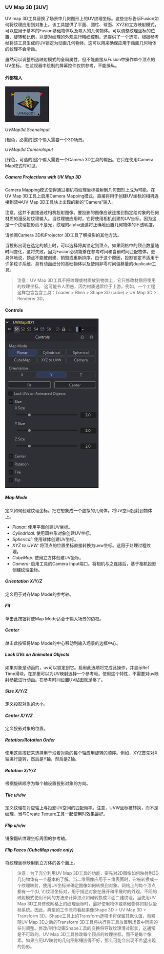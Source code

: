 ### UV Map 3D [3UV]

UV map 3D工具替换了场景中几何图形上的UV纹理坐标。这些坐标告诉Fusion如何将纹理应用到对象上。该工具提供了平面、圆柱、球面、XYZ和立方映射模式，可以应用于基本的Fusion基础物体以及导入的几何物体。可以调整纹理坐标的位置、旋转和比例，以便对纹理的外观进行精细控制。还提供了一个选项，根据参考帧将该工具生成的UV锁定为动画几何物体。这可以用来确保应用于动画几何物体的纹理不会滑动。

虽然可以调整所选映射模式的全局属性，但不能直接从Fusion中操作单个顶点的UV坐标。
在监视器中绘制的屏幕控件仅供参考，不能操纵。

#### 外部输入

 ![3UV_tile](images/3UV_tile.jpg)

*UVMap3d.SceneInput* 

[橙色，必需的]这个输入需要一个3D场景。

*UVMap3d.CameraInput* 

[绿色，可选的]这个输入需要一个Camera 3D工具的输出。它只在使用Camera Map模式时可见。

##### Camera Projections with UV Map 3D 

Camera Mapping模式使得通过相机将纹理坐标投射到几何图形上成为可能。在UV Map 3D工具上启用Camera Mapping模式。直接将用于创建UV坐标的相机连接到流中UV Map 3D工具块上出现的新的“Camera”输入。

注意，这并不直接通过相机投射图像。要投影的图像应该连接到指定给对象的任何材质的漫反射纹理输入。当纹理被应用时，它将使用相机创建的UV坐标。因为这是一个纹理投影而不是光，纹理的alpha通道将正确地设置几何物体的不透明度。

请参阅Camera 3D和Projector 3D工具了解投影的其他方法。

当投影出现在选定的帧上时，可以选择将其锁定到顶点。如果网格中的顶点数量随时间变化，这将失败，因为Fusion必须能够在参考时间和当前时间匹配物体。更具体地说，顶点不能被创建、销毁或重新排序。由于这个原因，投影锁定不适用于许多粒子系统、具有动画细分的基础物体以及使用非零时间偏移量的duplicate工具。

> 注意：UV Map 3D工具不把纹理或材质放到物体上，它只修改材质将使用的纹理坐标。
> 这可能令人困惑，因为材质通常位于上游。例如，一个工程这样包含包含工具：Loader > Blinn > Shape 3D (cube) > UV Map 3D > Renderer 3D。

#### Controls

![3UV_Controls](images/3UV_Controls.png)

##### Map Mode

定义如何创建纹理坐标。把它想象成一个虚拟的几何体，将UV空间投射到物体上。

- *Planar:* 使用平面创建UV坐标。
- *Cylindrical:* 使用圆柱形对象创建UV坐标。
- *Spherical:* 使用球体创建UV坐标。
- *XYZ to UVW:* 将顶点的位置坐标直接转换为uvw坐标。这用于处理过程纹理。
- *CubeMap:* 使用立方体创建UV坐标。
- *Camera:* 启用工具的Camera Input端口。将相机与之连接后，基于相机投影创建纹理坐标。

##### Orientation X/Y/Z

定义用于对齐Map Mode的参考轴。

##### Fit

单击此按钮将使Map Mode适合于输入场景的边框。

##### Center

单击此按钮将Map Mode的中心移动到输入场景的边框中心。

##### Lock UVs on Animated Objects

如果对象是动画的，uv可以锁定到它。启用此选项将完成此操作，并显示Ref Time滑块，在那里可以为UV映射选择一个参考帧。使用这个特性，不需要对uv映射参数进行动画。在参考时间设置UV贴图就足够了。

##### Size X/Y/Z

定义投影对象的大小。

##### Center X/Y/Z

定义投影对象的位置。

##### Rotation/Rotation Order

使用这些按钮来选择用于沿着对象的每个轴应用旋转的顺序。例如，XYZ首先对X轴进行旋转，然后是Y轴，然后是Z轴。

##### Rotation X/Y/Z

根据旋转顺序为每个轴设置投影对象的方向。

##### Tile u/v/w

定义纹理在对应轴上与投影UV空间的匹配频率。注意，UVW坐标被转换，而不是纹理。当与Create Texture工具一起使用时效果最好。

##### Flip u/v/w

镜像翻转纹理坐标周围的参考轴。

##### Flip Faces (CubeMap mode only)

将纹理坐标映射到立方体的各个面上。

> 注意：为了充分利用UV Map 3D工具的功能，要先对2D图像如何映射到3D几何物体有一个基本的了解。当二维图像应用于三维表面时，它被转换成一个纹理映射，使用UV坐标来确定图像如何转换到对象。网格上的每个顶点都有一个(U, V)纹理坐标对，用于描述对象在展开和平展时的外观。不同的映射模式使用不同的方法来计算顶点如何转换成平面二维纹理。当使用UV Map 3D工具修改网格上的纹理坐标时，最好使用物体或基础物体的默认坐标系统。因此，典型的工作流将看起来像Shape 3D > UV Map 3D > Transform 3D。Shape工具上的Transform选项卡将保留其默认值，而紧随UV Map 3D之后的Transform 3D工具将执行将工具放置到场景中所需的任何调整。修改/制作动画Shape工具的变换将导致纹理滑过形状，这通常是不可取的。UV Map 3D工具修改每个顶点的纹理坐标，而不是每个像素。如果应用UV映射的几何图形镶嵌得不好，那么可能会出现不希望出现的伪影。